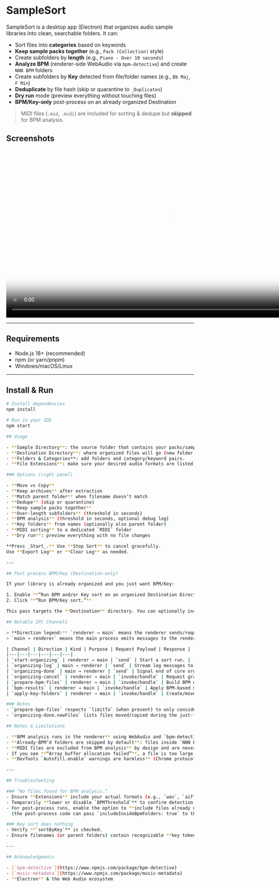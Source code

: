 # SampleSort

SampleSort is a desktop app (Electron) that organizes audio sample libraries into clean, searchable folders. It can:

- Sort files into **categories** based on keywords
- **Keep sample packs together** (e.g., `Pack (Collection)` style)
- Create subfolders by **length** (e.g., `Piano - Over 10 seconds`)
- **Analyze BPM** (renderer-side WebAudio via `bpm-detective`) and create `NNN BPM` folders
- Create subfolders by **Key** detected from file/folder names (e.g., `Bb Maj`, `F Min`)
- **Deduplicate** by file hash (skip or quarantine to `_Duplicates`)
- **Dry run** mode (preview everything without touching files)
- **BPM/Key-only** post-process on an already organized Destination

> MIDI files (`.mid`, `.midi`) are included for sorting & dedupe but **skipped** for BPM analysis.

## Screenshots

<video
  src="src/images/SampleSort Preview.mp4"
  width="900"
  autoplay
  controls
  muted
  loop
  playsinline
  poster="src/images/SampleSort Screenshot.png">
  Your browser doesn’t support the video tag.
</video>

---

## Requirements

- Node.js 18+ (recommended)
- npm (or yarn/pnpm)
- Windows/macOS/Linux

---

## Install & Run

```bash
# Install dependencies
npm install

# Run in your IDE
npm start

## Usage

- **Sample Directory**: the source folder that contains your packs/samples.  
- **Destination Directory**: where organized files will go (new folder recommended).
- **Folders & Categories**: add folders and category/keyword pairs.
- **File Extensions**: make sure your desired audio formats are listed (e.g., `wav`, `aiff`, `mp3`, `flac`).

### Options (right panel)

- **Move vs Copy**
- **Keep archives** after extraction
- **Match parent folder** when filename doesn’t match
- **Dedupe** (skip or quarantine)
- **Keep sample packs together**
- **Over-length subfolders** (threshold in seconds)
- **BPM analysis** (threshold in seconds, optional debug log)
- **Key folders** from names (optionally also parent folder)
- **MIDI sorting** to a dedicated `MIDI` folder
- **Dry run**: preview everything with no file changes

**Press _Start_.** Use **Stop Sort** to cancel gracefully.  
Use **Export Log** or **Clear Log** as needed.

---

## Post-process BPM/Key (Destination-only)

If your library is already organized and you just want BPM/Key:

1. Enable **“Run BPM and/or Key sort on an organized Destination Directory.”**
2. Click **“Run BPM/Key sort.”**

This pass targets the **Destination** directory. You can optionally include files already inside `NNN BPM` folders.

## Notable IPC Channels

> **Direction legend:** `renderer → main` means the renderer sends/requests and main receives/handles.  
> `main → renderer` means the main process emits messages to the renderer.

| Channel | Direction | Kind | Purpose | Request Payload | Response |
|---|---|---|---|---|---|
| `start-organizing` | renderer → main | `send` | Start a sort run. | `runConfig` object (samples/dest dirs, options). | — |
| `organizing-log` | main → renderer | `send` | Stream log messages to UI. | `(message: string, type?: "info" \| "warning" \| "error" \| "success")` | — |
| `organizing-done` | main → renderer | `send` | Signal end of core organize pass. | `{ destDir: string, dryRun: boolean, newFiles: Array<{src:string, dest:string}> }` | — |
| `organizing-cancel` | renderer → main | `invoke/handle` | Request graceful cancellation. | — | — |
| `prepare-bpm-files` | renderer → main | `invoke/handle` | Build BPM worklist (filters, thresholds, skip rules). | `{ destDir: string, config: object, limitTo?: string[] }` | `Array<{ file: string, skipDetection: boolean, bpmValue?: number }>` |
| `bpm-results` | renderer → main | `invoke/handle` | Apply BPM-based moves after detection in renderer. | `{ items: Array<{file:string,bpmValue:number,keyValue?:string}>, sortByKey?: boolean, dryRun?: boolean }` | `number` (files processed) |
| `apply-key-folders` | renderer → main | `invoke/handle` | Create/move into Key subfolders across a tree. | `{ rootDir: string, extensions: string[], dryRun?: boolean, debug?: boolean, keyFromParent?: boolean, keyNoteOnlyFallback?: boolean, limitTo?: string[] }` | `number` (files updated) |

### Notes
- `prepare-bpm-files` respects `limitTo` (when present) to only consider newly moved/targeted files; otherwise it scans `destDir`.
- `organizing-done.newFiles` lists files moved/copied during the just-finished pass and can be fed into `limitTo` for post-processing stages (BPM/Key).

## Notes & Limitations

- **BPM analysis runs in the renderer** using WebAudio and `bpm-detective`. Very large files or files the browser can’t decode will be skipped.
- **Already-BPM’d folders are skipped by default**: files inside `NNN BPM/...` are not reprocessed during normal runs (to avoid churn). The post-process path can include them (see below).
- **MIDI files are excluded from BPM analysis** by design and are never audio-decoded.
- If you see **“Array buffer allocation failed”**, a file is too large for WebAudio. Consider transcoding to a smaller/shorter file or (carefully) raising internal limits.
- **DevTools `Autofill.enable` warnings are harmless** (Chrome protocol noise).

---

## Troubleshooting

### “No files found for BPM analysis.”
- Ensure **Extensions** include your actual formats (e.g., `wav`, `aiff`, `mp3`, `flac`).
- Temporarily **lower or disable `BPMThreshold`** to confirm detection works.
- For post-process runs, enable the option to **include files already under `NNN BPM` folders**  
  (the post-process code can pass `includeInsideBpmFolders: true` to the `prepare-bpm-files` IPC).

### Key sort does nothing
- Verify **`sortByKey`** is checked.
- Ensure filenames (or parent folders) contain recognizable **key tokens** (e.g., `A#`, `Bb`, `Min`, `Maj`).

---

## Acknowledgments

- [`bpm-detective`](https://www.npmjs.com/package/bpm-detective)
- [`music-metadata`](https://www.npmjs.com/package/music-metadata)
- **Electron** & the Web Audio ecosystem